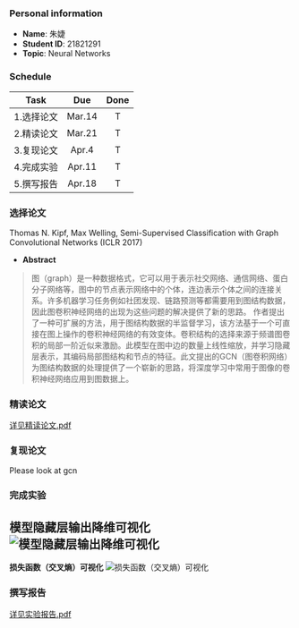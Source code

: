 ### Personal information
* **Name**: 朱婕  
* **Student ID**: 21821291  
* **Topic**: Neural Networks
### Schedule
Task|Due|Done
-|:-:|:-:
1.选择论文|Mar.14|T
2.精读论文|Mar.21|T
3.复现论文|Apr.4|T
4.完成实验|Apr.11|T
5.撰写报告|Apr.18|T
### 选择论文
Thomas N. Kipf, Max Welling, Semi-Supervised Classification with Graph Convolutional Networks (ICLR 2017)
* **Abstract**
>图（graph）是一种数据格式，它可以用于表示社交网络、通信网络、蛋白分子网络等，图中的节点表示网络中的个体，连边表示个体之间的连接关系。许多机器学习任务例如社团发现、链路预测等都需要用到图结构数据，因此图卷积神经网络的出现为这些问题的解决提供了新的思路。
作者提出了一种可扩展的方法，用于图结构数据的半监督学习，该方法基于一个可直接在图上操作的卷积神经网络的有效变体。卷积结构的选择来源于频谱图卷积的局部一阶近似来激励。此模型在图中边的数量上线性缩放，并学习隐藏层表示，其编码局部图结构和节点的特征。此文提出的GCN（图卷积网络）为图结构数据的处理提供了一个崭新的思路，将深度学习中常用于图像的卷积神经网络应用到图数据上。
### 精读论文
[详见精读论文.pdf](https://github.com/jialei0701/ANN/blob/master/%E6%9C%B1%E5%A9%95%2021821291/%E7%B2%BE%E8%AF%BB%E8%AE%BA%E6%96%87.pdf)
### 复现论文
Please look at gcn
### 完成实验
**模型隐藏层输出降维可视化**
![模型隐藏层输出降维可视化](https://github.com/jialei0701/ANN/blob/master/%E6%9C%B1%E5%A9%9521821291/tSNE1.PNG)  
-------
**损失函数（交叉熵）可视化**
![损失函数（交叉熵）可视化](https://github.com/jialei0701/ANN/blob/master/%E6%9C%B1%E5%A9%9521821291/3d_entropy.png)
### 撰写报告
[详见实验报告.pdf](https://github.com/jialei0701/ANN/blob/master/%E6%9C%B1%E5%A9%9521821291/%E5%AE%9E%E9%AA%8C%E6%8A%A5%E5%91%8A.pdf)
